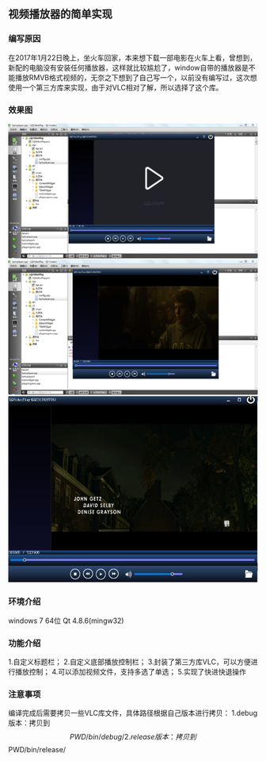 ## 视频播放器的简单实现

### 编写原因

在2017年1月22日晚上，坐火车回家，本来想下载一部电影在火车上看，曾想到，新配的电脑没有安装任何播放器，这样就比较尴尬了，window自带的播放器是不能播放RMVB格式视频的，无奈之下想到了自己写一个，以前没有编写过，这次想使用一个第三方库来实现，由于对VLC相对了解，所以选择了这个库。

### 效果图

![整体效果图1](https://raw.githubusercontent.com/kevinlq/LQVideoPlay/master/screen/1.png)
![整体效果图2](https://raw.githubusercontent.com/kevinlq/LQVideoPlay/master/screen/2.png)
![整体效果图3](https://raw.githubusercontent.com/kevinlq/LQVideoPlay/master/screen/3.png)

### 环境介绍
windows 7 64位
Qt 4.8.6(mingw32)

### 功能介绍
1.自定义标题栏；
2.自定义底部播放控制栏；
3.封装了第三方库VLC，可以方便进行播放控制；
4.可以添加视频文件，支持多选了单选；
5.实现了快进快退操作

### 注意事项
编译完成后需要拷贝一些VLC库文件，具体路径根据自己版本进行拷贝：
1.debug版本：拷贝到$$PWD/bin/debug/
2.release版本：拷贝到$$PWD/bin/release/


  [1]: https://github.com/kevinlq/LQVideoPlay/tree/master/LQVideoPlay/screen/1.png
  [2]: ./images/2017-02-03_21-09-54.png "2017-02-03_21-09-54.png"
  [3]: ./images/2017-02-03_21-15-29.png "2017-02-03_21-15-29.png"